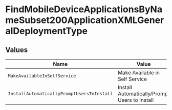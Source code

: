 # FindMobileDeviceApplicationsByNameSubset200ApplicationXMLGeneralDeploymentType


## Values

| Name                                          | Value                                         |
| --------------------------------------------- | --------------------------------------------- |
| `MakeAvailableInSelfService`                  | Make Available in Self Service                |
| `InstallAutomaticallyPromptUsersToInstall`    | Install Automatically/Prompt Users to Install |